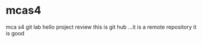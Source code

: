 # mcas4
mca s4 git lab
hello project review
this is git hub ...it is a remote repository
it is good
